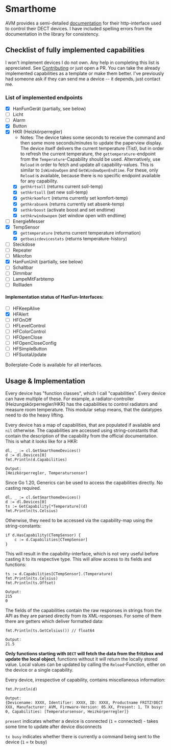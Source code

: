 # Smarthome

AVM provides a
semi-detailed [documentation](https://avm.de/fileadmin/user_upload/Global/Service/Schnittstellen/AHA-HTTP-Interface.pdf)
for their http-interface used to control their DECT devices. I have included spelling errors from the documentation in
the library for consistency.

## Checklist of fully implemented capabilities

I won't implement devices I do not own. Any help in completing this list is appreciated.
See [Contributing](README.md#contributing) or just open a PR. You can take the already implemented capabilities as a
template or make them better. I've previously had someone ask if they can send me a device --
it depends, just contact me.

### List of implemented endpoints

- [x] HanFunGerät (partially, see below)
- [ ] Licht
- [ ] Alarm
- [x] Button
- [x] HKR (Heizkörperregler)
    - Notes: The device takes some seconds to receive the command and then some more seconds/minutes to update the
      paperview
      display. The device itself delivers the current temperature (Tist), but in order to refresh the current
      temperature, the `gettemperature`-endpoint from the `Temperature`-Capability should be used. Alternatively,
      use `Reload` in order to fetch and update all capability-values. This is similar to `IsWindowOpen`
      and `GetWindowOpenEndtime`. For these, only `Reload` is available, because there is no specific endpoint available
      for any capability.
    - [x] `gethkrtsoll` (returns current soll-temp)
    - [x] `sethkrtsoll` (set new soll-temp)
    - [x] `gethkrkomfort` (returns currently set komfort-temp)
    - [x] `gethkrabsenk` (returns currently set absenk-temp)
    - [x] `sethkrboost` (activate boost and set endtime)
    - [x] `sethkrwindowopen` (set window open with endtime)
- [ ] EnergieMesser
- [x] TempSensor
    - [x] `gettemperature` (returns current temperature information)
    - [x] `getbasicdevicestats` (returns temperature-history)
- [ ] Steckdose
- [ ] Repeater
- [ ] Mikrofon
- [x] HanFunUnit (partially, see below)
- [ ] Schaltbar
- [ ] Dimmbar
- [ ] LampeMitFarbtemp
- [ ] Rollladen

#### Implementation status of HanFun-Interfaces:

- [ ] HFKeepAlive
- [x] HFAlert
- [ ] HFOnOff
- [ ] HFLevelControl
- [ ] HFColorControl
- [ ] HFOpenClose
- [ ] HFOpenCloseConfig
- [ ] HFSimpleButton
- [ ] HFSuotaUpdate

Boilerplate-Code is available for all interfaces.

## Usage & Implementation

Every device has "function classes", which I call "capabilities". Every device can have multiple of these. For
example, a radiator-controller (Heizungskörperregler/HKR) has the capabilities to control radiators and measure room
temperature. This modular setup means, that the datatypes need to do the heavy lifting.

Every device has a map of capabilities, that are populated if available and `nil` otherwise. The capabilities are
accessed using
string-constants that contain the description of the capability from the official documentation. This is what it looks
like for a HKR:

```golang
dl, _ := cl.GetSmarthomeDevices()
d := dl.Devices[0]
fmt.Println(d.Capabilities)

Output:
[Heizkörperregler, Temperatursensor]
```

Since Go 1.20, Generics can be used to access the capabilities directly. No casting required.

```golang
dl, _ := cl.GetSmarthomeDevices()
d := dl.Devices[0]
ts := GetCapability[*Temperature](d)
fmt.Println(ts.Celsius)
```

Otherwise, they need to be accessed via the capability-map using the string-constants:

```golang
if d.HasCapability(CTempSensor) {
    c := d.Capabilities[CTempSensor]
}
```

This will result in the capability-interface, which is not very useful before casting it to its respective type. This
will allow access to its fields and functions:

```golang
ts := d.Capabilities[CTempSensor].(Temperature)
fmt.Println(ts.Celsius)
fmt.Println(ts.Offset)

Output:
215
0
```

The fields of the capabilities contain the raw responses in strings from the API as they are parsed directly from its
XML-responses. For some of them there are getters which deliver formatted data:

```golang
fmt.Println(ts.GetCelsius()) // float64

Output:
21.5
```

**Only functions starting with `DECT` will fetch the data from the fritzbox and update the local object**, functions
without it will return the locally stored value. Local values can be updated by calling the `Reload`-Function, either on
the device or a single capability.

Every device, irrespective of capability, contains miscellaneous information:

```golang
fmt.Println(d)

Output:
{Devicename: XXXX, Identifier: XXXX, ID: XXXX, Productname FRITZ!DECT XXX, Manufacturer: AVM, Firmware-Version: 05.XX, Present: 1, TX busy: 0, Capabilities: [Temperatursensor, Heizkörperregler]}
```

`present` indicates whether a device is connected (`1` = connected) - takes some time to update after device disconnects

`tx busy` indicates whether there is currently a command being sent to the device (`1` = tx busy)